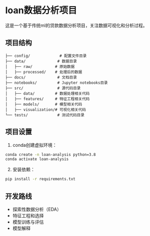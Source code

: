 # loan数据分析项目

这是一个基于传统ml的贷款数据分析项目，关注数据可视化和分析过程。

## 项目结构

```
├── config/             # 配置文件目录
├── data/              # 数据目录
│   ├── raw/          # 原始数据
│   ├── processed/    # 处理后的数据
├── docs/              # 文档目录
├── notebooks/         # Jupyter notebooks目录
├── src/               # 源代码目录
│   ├── data/         # 数据处理相关代码
│   ├── features/     # 特征工程相关代码
│   ├── models/       # 模型相关代码
│   ├── visualization/# 可视化相关代码
└── tests/             # 测试代码目录
```

## 项目设置

1. conda创建虚拟环境：
```bash
conda create -n loan-analysis python=3.8
conda activate loan-analysis
```

2. 安装依赖：
```bash
pip install -r requirements.txt
```

## 开发路线

- 探索性数据分析（EDA）
- 特征工程和选择
- 模型训练与评估
- 模型解释
